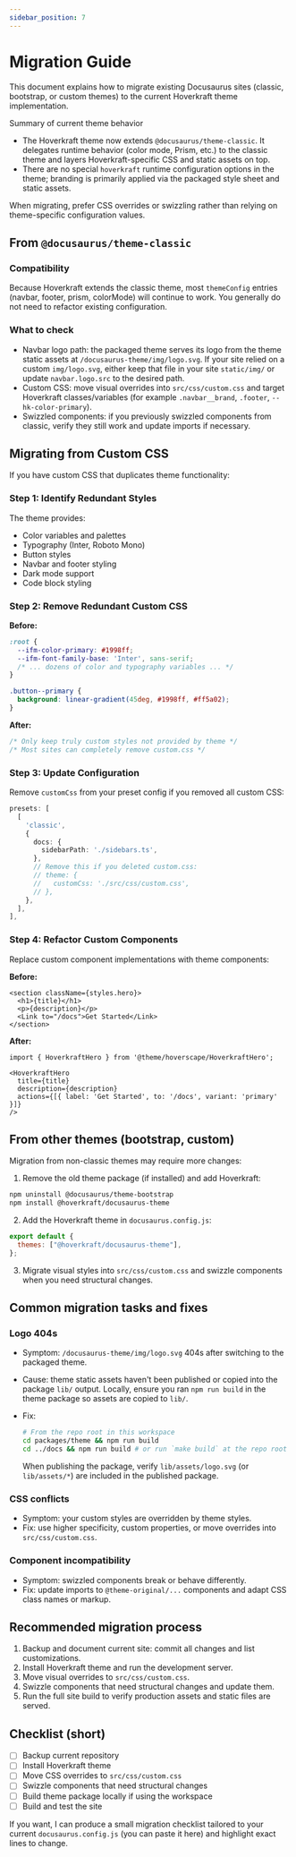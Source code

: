```yaml
---
sidebar_position: 7
---
```


# Migration Guide

This document explains how to migrate existing Docusaurus sites (classic, bootstrap, or custom themes) to the current Hoverkraft theme implementation.

Summary of current theme behavior

- The Hoverkraft theme now extends `@docusaurus/theme-classic`. It delegates runtime behavior (color mode, Prism, etc.) to the classic theme and layers Hoverkraft-specific CSS and static assets on top.
- There are no special `hoverkraft` runtime configuration options in the theme; branding is primarily applied via the packaged style sheet and static assets.

When migrating, prefer CSS overrides or swizzling rather than relying on theme-specific configuration values.

## From `@docusaurus/theme-classic`

### Compatibility

Because Hoverkraft extends the classic theme, most `themeConfig` entries (navbar, footer, prism, colorMode) will continue to work. You generally do not need to refactor existing configuration.

### What to check

- Navbar logo path: the packaged theme serves its logo from the theme static assets at `/docusaurus-theme/img/logo.svg`. If your site relied on a custom `img/logo.svg`, either keep that file in your site `static/img/` or update `navbar.logo.src` to the desired path.
- Custom CSS: move visual overrides into `src/css/custom.css` and target Hoverkraft classes/variables (for example `.navbar__brand`, `.footer`, `--hk-color-primary`).
- Swizzled components: if you previously swizzled components from classic, verify they still work and update imports if necessary.

## Migrating from Custom CSS

If you have custom CSS that duplicates theme functionality:

### Step 1: Identify Redundant Styles

The theme provides:
- Color variables and palettes
- Typography (Inter, Roboto Mono)
- Button styles
- Navbar and footer styling
- Dark mode support
- Code block styling

### Step 2: Remove Redundant Custom CSS

**Before:**
```css
:root {
  --ifm-color-primary: #1998ff;
  --ifm-font-family-base: 'Inter', sans-serif;
  /* ... dozens of color and typography variables ... */
}

.button--primary {
  background: linear-gradient(45deg, #1998ff, #ff5a02);
}
```

**After:**
```css
/* Only keep truly custom styles not provided by theme */
/* Most sites can completely remove custom.css */
```

### Step 3: Update Configuration

Remove `customCss` from your preset config if you removed all custom CSS:

```typescript
presets: [
  [
    'classic',
    {
      docs: {
        sidebarPath: './sidebars.ts',
      },
      // Remove this if you deleted custom.css:
      // theme: {
      //   customCss: './src/css/custom.css',
      // },
    },
  ],
],
```

### Step 4: Refactor Custom Components

Replace custom component implementations with theme components:

**Before:**
```tsx
<section className={styles.hero}>
  <h1>{title}</h1>
  <p>{description}</p>
  <Link to="/docs">Get Started</Link>
</section>
```

**After:**
```tsx
import { HoverkraftHero } from '@theme/hoverscape/HoverkraftHero';

<HoverkraftHero
  title={title}
  description={description}
  actions={[{ label: 'Get Started', to: '/docs', variant: 'primary' }]}
/>
```

## From other themes (bootstrap, custom)

Migration from non-classic themes may require more changes:

1. Remove the old theme package (if installed) and add Hoverkraft:

```bash
npm uninstall @docusaurus/theme-bootstrap
npm install @hoverkraft/docusaurus-theme
```

2. Add the Hoverkraft theme in `docusaurus.config.js`:

```js
export default {
  themes: ["@hoverkraft/docusaurus-theme"],
};
```

3. Migrate visual styles into `src/css/custom.css` and swizzle components when you need structural changes.

## Common migration tasks and fixes

### Logo 404s

- Symptom: `/docusaurus-theme/img/logo.svg` 404s after switching to the packaged theme.
- Cause: theme static assets haven't been published or copied into the package `lib/` output. Locally, ensure you ran `npm run build` in the theme package so assets are copied to `lib/`.
- Fix:

  ```bash
  # From the repo root in this workspace
  cd packages/theme && npm run build
  cd ../docs && npm run build # or run `make build` at the repo root
  ```

  When publishing the package, verify `lib/assets/logo.svg` (or `lib/assets/*`) are included in the published package.

### CSS conflicts

- Symptom: your custom styles are overridden by theme styles.
- Fix: use higher specificity, custom properties, or move overrides into `src/css/custom.css`.

### Component incompatibility

- Symptom: swizzled components break or behave differently.
- Fix: update imports to `@theme-original/...` components and adapt CSS class names or markup.

## Recommended migration process

1. Backup and document current site: commit all changes and list customizations.
2. Install Hoverkraft theme and run the development server.
3. Move visual overrides to `src/css/custom.css`.
4. Swizzle components that need structural changes and update them.
5. Run the full site build to verify production assets and static files are served.

## Checklist (short)

- [ ] Backup current repository
- [ ] Install Hoverkraft theme
- [ ] Move CSS overrides to `src/css/custom.css`
- [ ] Swizzle components that need structural changes
- [ ] Build theme package locally if using the workspace
- [ ] Build and test the site

If you want, I can produce a small migration checklist tailored to your current `docusaurus.config.js` (you can paste it here) and highlight exact lines to change.
